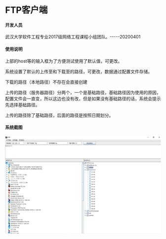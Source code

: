 # FTP客户端

#### 开发人员

武汉大学软件工程专业2017级网络工程课程小组团队。-----20200401

#### 使用说明

上部的host等的输入框为了方便测试使用了默认值，可更改。

系统设置了默认的上传至和下载至的路径，可更改，数据通过配置文件存储。

下载的路径（本地路径）不存在会直接创建

上传的路径（服务器路径）分两个，一个是基础路径，基础路径因为使用的原因，配置文件会一直变，所以这边也没有改，但是如果没有基础路径的话，系统会提示先选择基础路径。

上传的路径除了基础路径，后面的路径是按照日期划分。

#### 系统截图

![image-20200419174924837](readme.assets/image-20200419174924837.png)